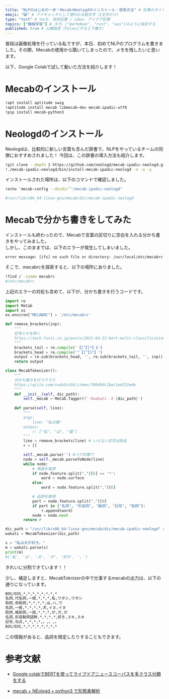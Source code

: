 ```yaml
---
title: "NLPのはじめの一歩！Mecab+Neologdのインストール・使用方法" # 記事のタイトル
emoji: "😸" # アイキャッチとして使われる絵文字（1文字だけ）
type: "tech" # tech: 技術記事 / idea: アイデア記事
topics: ["機械学習"] # タグ。["markdown", "rust", "aws"]のように指定する
published: true # 公開設定（falseにすると下書き）
---
```



普段は画像処理を行っている私ですが、本日、初めてNLPのプログラムを書きました。その際、Mecabの使用から躓いてしまったので、メモを残したいと思います。

以下、Google Colabで試して動いた方法を紹介します！


# Mecabのインストール

```bash
!apt install aptitude swig
!aptitude install mecab libmecab-dev mecab-ipadic-utf8
!pip install mecab-python3
```

# Neologdのインストール
Neologdは、比較的に新しい言葉も含んだ辞書で、NLPをやっているチームの同僚におすすめされました！
今回は、この辞書の導入方法も紹介します。
``` bash
!git clone --depth 1 https://github.com/neologd/mecab-ipadic-neologd.git
!./mecab-ipadic-neologd/bin/install-mecab-ipadic-neologd -n -a -y
```

インストールされた場所は、以下のコマンドで確認しました。

```bash
!echo `mecab-config --dicdir`"/mecab-ipadic-neologd"

#/usr/lib/x86_64-linux-gnu/mecab/dic/mecab-ipadic-neologd
```

# Mecabで分かち書きをしてみた

インストールも終わったので、Mecabで言葉の区切りに空白を入れる分かち書きをやってみました。  
しかし、このままでは、以下のエラーが発生してしまいました。

```
error message: [ifs] no such file or directory: /usr/local/etc/mecabrc 
```

そこで、mecabrcを探索すると、以下の場所にありました。
```bash
!find / -iname mecabrc
#/etc/mecabrc
```

上記のエラーの対処も含めて、以下が、分かち書きを行うコードです。

```python
import re
import MeCab
import os
os.environ["MECABRC"] = '/etc/mecabrc'

def remove_brackets(inp):
    """
    記号とかを除く
    https://tech.fusic.co.jp/posts/2021-04-23-bert-multi-classification/
    """
    brackets_tail = re.compile('【[^】]*】$')
    brackets_head = re.compile('^【[^】]*】')
    output = re.sub(brackets_head, '', re.sub(brackets_tail, '', inp))
    return output

class MecabTokenizer():
    """
    分かち書きを行うクラス
    https://qiita.com/sudo5in5k/items/f89d9dc1bec1ed221ede
    """
    def __init__(self, dic_path):
        self._mecab = MeCab.Tagger(f'-Owakati -d {dic_path}')
       
    def parse(self, line):
        """
        args:
            line: "私は猫"
        output:
            r: ["私", "は", "猫"]
        """
        line = remove_brackets(line) # いらない文字は除去
        r = []

        self._mecab.parse('') #バグ対策??
        node = self._mecab.parseToNode(line)
        while node:
            # 単語を取得
            if node.feature.split(",")[6] == '*':
                word = node.surface
            else:
                word = node.feature.split(",")[6]

            # 品詞を取得
            part = node.feature.split(",")[0]
            if part in ["名詞", "形容詞", "動詞", "記号", "助詞"]:
                r.append(word)
            node = node.next
        return r

```

```python
dic_path = "/usr/lib/x86_64-linux-gnu/mecab/dic/mecab-ipadic-neologd" # 辞書の場所
wakati = MecabTokenizer(dic_path)

s = "私は犬が好き。"
m = wakati.parse(s)
print(m)
#['私', 'は', '犬', 'が', '好き', '。']
```

きれいに分割できています！！

少し、補足しますと、MecabToknizerの中で仕事するmecabの出力は、以下の通りになっています。

```bash
BOS/EOS,*,*,*,*,*,*,*,*
名詞,代名詞,一般,*,*,*,私,ワタシ,ワタシ
助詞,係助詞,*,*,*,*,は,ハ,ワ
名詞,一般,*,*,*,*,犬,イヌ,イヌ
助詞,格助詞,一般,*,*,*,が,ガ,ガ
名詞,形容動詞語幹,*,*,*,*,好き,スキ,スキ
記号,句点,*,*,*,*,。,。,。
BOS/EOS,*,*,*,*,*,*,*,*
```
この情報があると、品詞を限定したりすることもできます。

# 参考文献

- [Google colabでBERTを使ってライブドアニュースコーパスを多クラス分類をする](https://tech.fusic.co.jp/posts/2021-04-23-bert-multi-classification/)

- [mecab + NEologd + python3 で形態素解析](https://qiita.com/sudo5in5k/items/f89d9dc1bec1ed221ede)